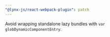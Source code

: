 ```yaml
---
"@lynx-js/react-webpack-plugin": patch
---
```


Avoid wrapping standalone lazy bundles with `var globDynamicComponentEntry`.
